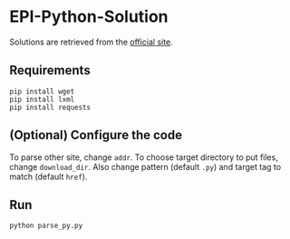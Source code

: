# EPI-Python-Solution

Solutions are retrieved from the [official site](http://elementsofprogramminginterviews.com/solutions/).

## Requirements
```
pip install wget
pip install lxml
pip install requests
```

## (Optional) Configure the code
To parse other site, change `addr`. To choose target directory to put files, change `download_dir`. Also change pattern (default `.py`) and target tag to match (default `href`).

## Run
```
python parse_py.py
```
